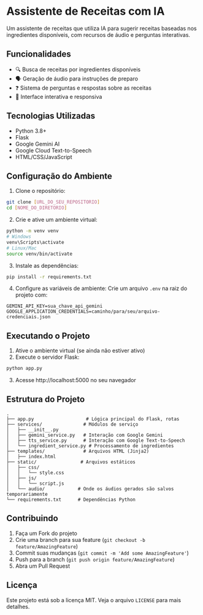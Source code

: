 # Assistente de Receitas com IA

Um assistente de receitas que utiliza IA para sugerir receitas baseadas nos ingredientes disponíveis, com recursos de áudio e perguntas interativas.

## Funcionalidades

- 🔍 Busca de receitas por ingredientes disponíveis
- 🗣️ Geração de áudio para instruções de preparo
- ❓ Sistema de perguntas e respostas sobre as receitas
- 🔄 Interface interativa e responsiva

## Tecnologias Utilizadas

- Python 3.8+
- Flask
- Google Gemini AI
- Google Cloud Text-to-Speech
- HTML/CSS/JavaScript

## Configuração do Ambiente

1. Clone o repositório:
```bash
git clone [URL_DO_SEU_REPOSITORIO]
cd [NOME_DO_DIRETORIO]
```

2. Crie e ative um ambiente virtual:
```bash
python -m venv venv
# Windows
venv\Scripts\activate
# Linux/Mac
source venv/bin/activate
```

3. Instale as dependências:
```bash
pip install -r requirements.txt
```

4. Configure as variáveis de ambiente:
Crie um arquivo `.env` na raiz do projeto com:
```
GEMINI_API_KEY=sua_chave_api_gemini
GOOGLE_APPLICATION_CREDENTIALS=caminho/para/seu/arquivo-credenciais.json
```

## Executando o Projeto

1. Ative o ambiente virtual (se ainda não estiver ativo)
2. Execute o servidor Flask:
```bash
python app.py
```
3. Acesse http://localhost:5000 no seu navegador

## Estrutura do Projeto

```
.
├── app.py                   # Lógica principal do Flask, rotas
├── services/               # Módulos de serviço
│   ├── __init__.py
│   ├── gemini_service.py   # Interação com Google Gemini
│   ├── tts_service.py      # Interação com Google Text-to-Speech
│   └── ingredient_service.py # Processamento de ingredientes
├── templates/              # Arquivos HTML (Jinja2)
│   ├── index.html
├── static/                # Arquivos estáticos
│   ├── css/
│   │   └── style.css
│   ├── js/
│   │   └── script.js
│   └── audio/            # Onde os áudios gerados são salvos temporariamente
└── requirements.txt      # Dependências Python
```

## Contribuindo

1. Faça um Fork do projeto
2. Crie uma branch para sua feature (`git checkout -b feature/AmazingFeature`)
3. Commit suas mudanças (`git commit -m 'Add some AmazingFeature'`)
4. Push para a branch (`git push origin feature/AmazingFeature`)
5. Abra um Pull Request

## Licença

Este projeto está sob a licença MIT. Veja o arquivo `LICENSE` para mais detalhes. 